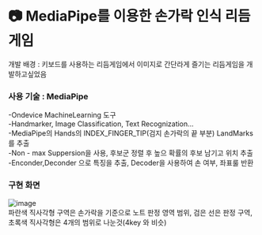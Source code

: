# 📷 MediaPipe를 이용한 손가락 인식 리듬게임  

개발 배경 : 키보드를 사용하는 리듬게임에서 이미지로 간단라게 즐기는 리듬게임을 개발하고싶었음

### 사용 기술 : MediaPipe  
  
-Ondevice MachineLearning 도구  
-Handmarker, Image Classification, Text Recognization...  
-MediaPipe의 Hands의 INDEX_FINGER_TIP(검지 손가락의 끝 부분)  LandMarks를 추출   
-Non \- max Suppersion을 사용, 후보군 정렬 후 높으 확률의 후보 남기고 위치 추출  
-Enconder,Deconder 으로 특징을 추출, Decoder을 사용하여 손 여부, 좌표룰 반환  

### 구현 화면
![image](https://github.com/user-attachments/assets/77da3a9b-ed13-4edf-891b-72cd707fd430)  
파란색 직사각형 구역은 손가락을 기준으로 노트 판정 영역 범위, 검은 선은 판정 구역, 초록색 직사각형은 4개의 범위로 나눈것(4key 와 비슷)  


